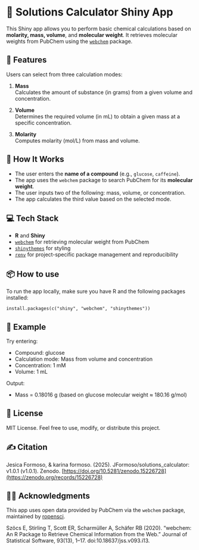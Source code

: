 # 🧪 Solutions Calculator Shiny App

This Shiny app allows you to perform basic chemical calculations based on **molarity, mass, volume**, and **molecular weight**. It retrieves molecular weights from PubChem using the [`webchem`](https://github.com/ropensci/webchem) package.

## 🚀 Features

Users can select from three calculation modes:

1. **Mass**  
   Calculates the amount of substance (in grams) from a given volume and concentration.

2. **Volume**  
   Determines the required volume (in mL) to obtain a given mass at a specific concentration.

3. **Molarity**  
   Computes molarity (mol/L) from mass and volume.

## 🧮 How It Works

- The user enters the **name of a compound** (e.g., `glucose`, `caffeine`).
- The app uses the `webchem` package to search PubChem for its **molecular weight**.
- The user inputs two of the following: mass, volume, or concentration.
- The app calculates the third value based on the selected mode.

## 💻 Tech Stack

- **R** and **Shiny**
- [`webchem`](https://docs.ropensci.org/webchem/) for retrieving molecular weight from PubChem
- [`shinythemes`](https://rstudio.github.io/shinythemes/) for styling
- [`renv`](https://docs.posit.co/ide/user/ide/guide/environments/r/renv.html) for project-specific package management and reproducibility

## 📦 How to use

To run the app locally, make sure you have R and the following packages installed:

`install.packages(c("shiny", "webchem", "shinythemes"))`

## 🧪 Example
Try entering:
- Compound: glucose
- Calculation mode: Mass from volume and concentration
- Concentration: 1 mM
- Volume: 1 mL

Output:
- Mass = 0.18016 g (based on glucose molecular weight ≈ 180.16 g/mol)

## 📄 License
MIT License. Feel free to use, modify, or distribute this project.

## ✍️ Citation
Jesica Formoso, & karina formoso. (2025). JFormoso/solutions_calculator: v1.0.1 (v1.0.1). Zenodo. [https://doi.org/10.5281/zenodo.15226728](https://zenodo.org/records/15226728)

## 🙋‍♀️ Acknowledgments
This app uses open data provided by PubChem via the `webchem` package, maintained by [ropensci](https://ropensci.org/).

Szöcs E, Stirling T, Scott ER, Scharmüller A, Schäfer RB (2020). “webchem: An R Package to Retrieve Chemical Information from the Web.” Journal of Statistical Software, 93(13), 1–17. doi:10.18637/jss.v093.i13.



